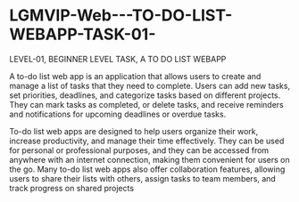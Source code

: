 # LGMVIP-Web---TO-DO-LIST-WEBAPP-TASK-01-

LEVEL-01, 
BEGINNER LEVEL TASK, 
A TO DO LIST WEBAPP



A to-do list web app is an application that allows users to create and manage a list of tasks that they need to complete. Users can add new tasks, set priorities, deadlines, and categorize tasks based on different projects. They can mark tasks as completed,  or delete tasks, and receive reminders and notifications for upcoming deadlines or overdue tasks.

To-do list web apps are designed to help users organize their work, increase productivity, and manage their time effectively. They can be used for personal or professional purposes, and they can be accessed from anywhere with an internet connection, making them convenient for users on the go. Many to-do list web apps also offer collaboration features, allowing users to share their lists with others, assign tasks to team members, and track progress on shared projects
